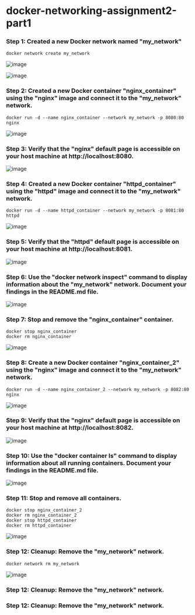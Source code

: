 # docker-networking-assignment2-part1

### Step 1: Created a new Docker network named "my_network" 
```
docker network create my_network
```
![image](https://github.com/zahydakhan/docker-networking-assignment2-part1/assets/45081511/f5881756-4571-425f-bf4b-2006aa13270c)

![image](https://github.com/zahydakhan/docker-networking-assignment2-part1/assets/45081511/95c8c2f7-1d66-4a9c-9778-54e697310e30)

### Step 2: Created a new Docker container "nginx_container" using the "nginx" image and connect it to the "my_network" network.
```
docker run -d --name nginx_container --network my_network -p 8080:80 nginx
```
![image](https://github.com/zahydakhan/docker-networking-assignment2-part1/assets/45081511/1f43492b-e8f4-4c94-a7b6-e3ccfc7bddd5)

### Step 3: Verify that the "nginx" default page is accessible on your host machine at http://localhost:8080.
![image](https://github.com/zahydakhan/docker-networking-assignment2-part1/assets/45081511/af34d39e-ea6d-4002-85ea-1ecf4209db77)

### Step 4: Created a new Docker container "httpd_container" using the "httpd" image and connect it to the "my_network" network.
```
docker run -d --name httpd_container --network my_network -p 8081:80 httpd
```
![image](https://github.com/zahydakhan/docker-networking-assignment2-part1/assets/45081511/bb04c864-8913-488f-9b1b-2d3c8b5bdcb0)

### Step 5: Verify that the "httpd" default page is accessible on your host machine at http://localhost:8081.
![image](https://github.com/zahydakhan/docker-networking-assignment2-part1/assets/45081511/fa713721-581b-4383-9d8a-aaa2f703dcff)

### Step 6: Use the "docker network inspect" command to display information about the "my_network" network. Document your findings in the README.md file.
![image](https://github.com/zahydakhan/docker-networking-assignment2-part1/assets/45081511/b1effa36-5e9f-4585-8d40-6e0a6b4c708b)

### Step 7: Stop and remove the "nginx_container" container.
```
docker stop nginx_container
docker rm nginx_container
```
![image](https://github.com/zahydakhan/docker-networking-assignment2-part1/assets/45081511/f4de5637-2cee-4a6e-bd84-5f460ac4e673)

### Step 8: Create a new Docker container "nginx_container_2" using the "nginx" image and connect it to the "my_network" network.
```
docker run -d --name nginx_container_2 --network my_network -p 8082:80 nginx
```
![image](https://github.com/zahydakhan/docker-networking-assignment2-part1/assets/45081511/84f2becc-73c3-4d76-9687-d09b61b50ac4)

### Step 9: Verify that the "nginx" default page is accessible on your host machine at http://localhost:8082.
![image](https://github.com/zahydakhan/docker-networking-assignment2-part1/assets/45081511/3d453de8-4631-4fc7-b934-74d0e121c946)

### Step 10: Use the "docker container ls" command to display information about all running containers. Document your findings in the README.md file.
![image](https://github.com/zahydakhan/docker-networking-assignment2-part1/assets/45081511/7fa2aca8-8563-4cae-8add-6934af9bd839)

### Step 11: Stop and remove all containers.
```
docker stop nginx_container_2
docker rm nginx_container_2
docker stop httpd_container
docker rm httpd_container
```
![image](https://github.com/zahydakhan/docker-networking-assignment2-part1/assets/45081511/a4a1d798-241a-4634-abc7-a314c5256afb)

### Step 12: Cleanup: Remove the "my_network" network.
```
docker network rm my_network
```
![image](https://github.com/zahydakhan/docker-networking-assignment2-part1/assets/45081511/92d2390d-de07-477e-8d1a-74e61c2646ba)

### Step 12: Cleanup: Remove the "my_network" network.
### Step 12: Cleanup: Remove the "my_network" network.

